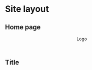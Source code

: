 # Site layout

## Home page
<html>
  <head>
    <body>
      <div class="container">
        <header>
          <div class="content">
            <img>Logo
            <nav>
          </div><!-- .content -->
        </header>
        <main>
          <section class="intro">
            <div class="intro--content">
              <h1>Title</h1>
                <div class="tagline">
                </div><!-- .tagline -->
            </div><!-- .intro--content -->
          </section><!-- .intro -->
          <section class="post-list">
            <div class="post-list--content">
            </div><!-- .post-list--content -->
          </section><!-- .post-title -->
        </main>
        <footer>
        </footer>
      </div><!-- .container -->
    </body>
  </head>
</html>
